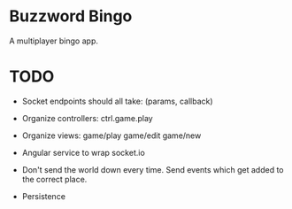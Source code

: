 # Buzzword Bingo

A multiplayer bingo app.


# TODO

* Socket endpoints should all take: (params, callback)
* Organize controllers: ctrl.game.play
* Organize views: game/play game/edit game/new
* Angular service to wrap socket.io

* Don't send the world down every time.  Send events which get added to the correct place.
* Persistence
